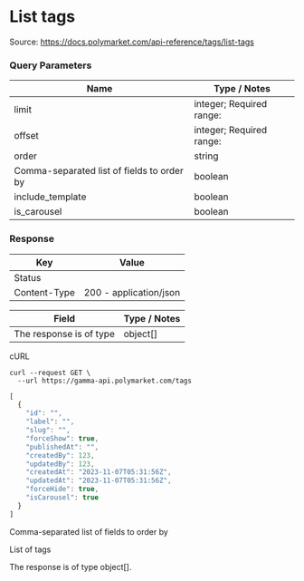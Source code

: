 # List tags
Source: https://docs.polymarket.com/api-reference/tags/list-tags



### Query Parameters

| Name | Type / Notes |
| --- | --- |
| limit | integer; Required range: |
| offset | integer; Required range: |
| order | string |
| Comma-separated list of fields to order by | boolean |
| include_template | boolean |
| is_carousel | boolean |

### Response

| Key | Value |
| --- | --- |
| Status |  |
| Content-Type | 200 - application/json |

| Field | Type / Notes |
| --- | --- |
| The response is of type | object[] |


cURL

```code
curl --request GET \
  --url https://gamma-api.polymarket.com/tags
```

```javascript
[
  {
    "id": "",
    "label": "",
    "slug": "",
    "forceShow": true,
    "publishedAt": "",
    "createdBy": 123,
    "updatedBy": 123,
    "createdAt": "2023-11-07T05:31:56Z",
    "updatedAt": "2023-11-07T05:31:56Z",
    "forceHide": true,
    "isCarousel": true
  }
]
```

Comma-separated list of fields to order by

List of tags

The response is of type object[].
